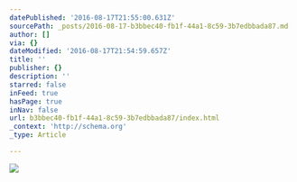 ```yaml
---
datePublished: '2016-08-17T21:55:00.631Z'
sourcePath: _posts/2016-08-17-b3bbec40-fb1f-44a1-8c59-3b7edbbada87.md
author: []
via: {}
dateModified: '2016-08-17T21:54:59.657Z'
title: ''
publisher: {}
description: ''
starred: false
inFeed: true
hasPage: true
inNav: false
url: b3bbec40-fb1f-44a1-8c59-3b7edbbada87/index.html
_context: 'http://schema.org'
_type: Article

---
```

![](https://the-grid-user-content.s3-us-west-2.amazonaws.com/0373b9d1-937a-4112-bc7d-adf21c344dc3.jpg)